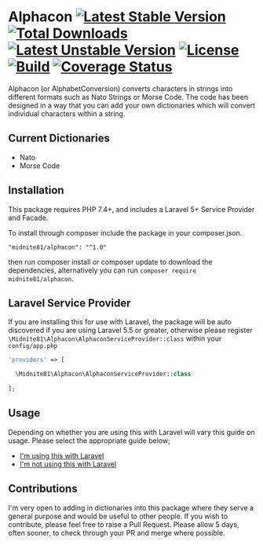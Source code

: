 # Alphacon [![Latest Stable Version](https://poser.pugx.org/midnite81/alphacon/version)](https://packagist.org/packages/midnite81/alphacon) [![Total Downloads](https://poser.pugx.org/midnite81/alphacon/downloads)](https://packagist.org/packages/midnite81/alphacon) [![Latest Unstable Version](https://poser.pugx.org/midnite81/alphacon/v/unstable)](https://packagist.org/packages/midnite81/alphacon) [![License](https://poser.pugx.org/midnite81/alphacon/license.svg)](https://packagist.org/packages/midnite81/alphacon) [![Build](https://travis-ci.org/midnite81/alphacon.svg?branch=master)](https://travis-ci.org/midnite81/alphacon) [![Coverage Status](https://coveralls.io/repos/github/midnite81/alphacon/badge.svg?branch=master)](https://coveralls.io/github/midnite81/alphacon?branch=master)

Alphacon (or AlphabetConversion) converts characters in strings into different formats 
such as Nato Strings or Morse Code. The code has been designed in a way that you can 
add your own dictionaries which will convert individual characters within a string.

## Current Dictionaries

- Nato
- Morse Code

## Installation

This package requires PHP 7.4+, and includes a Laravel 5+ Service Provider and Facade.

To install through composer include the package in your composer.json.

`"midnite81/alphacon": "^1.0"`

then run composer install or composer update to download the dependencies, alternatively 
you can run `composer require midnite81/alphacon`.

## Laravel Service Provider

If you are installing this for use with Laravel, the package will be auto discovered if 
you are using Laravel 5.5 or greater, otherwise please register 
`\Midnite81\Alphacon\AlphaconServiceProvider::class` within your `config/app.php`

```php
'providers' => [

  \Midnite81\Alphacon\AlphaconServiceProvider::class
          
];
```

## Usage

Depending on whether you are using this with Laravel will vary this guide on usage. Please
select the appropriate guide below;

- [I'm using this with Laravel](usage-laravel.md)
- [I'm not using this with Laravel](usage-php.md)

## Contributions

I'm very open to adding in dictionaries into this package where they serve a general 
purpose and would be useful to other people. If you wish to contribute, please feel 
free to raise a Pull Request. Please allow 5 days, often sooner, to check through
your PR and merge where possible. 